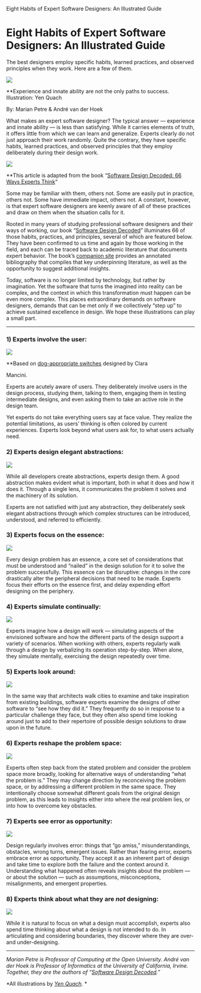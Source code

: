 Eight Habits of Expert Software Designers: An Illustrated Guide

# Eight Habits of Expert Software Designers: An Illustrated Guide

The best designers employ specific habits, learned practices, and observed principles when they work. Here are a few of them.

![](../_resources/128ea18d16724e00bdc1b42e1f0565bf.png)

**Experience and innate ability are not the only paths to success. Illustration: Yen Quach

By: Marian Petre & André van der Hoek

What makes an expert software designer? The typical answer — experience and innate ability — is less than satisfying. While it carries elements of truth, it offers little from which we can learn and generalize. Experts clearly do not just approach their work randomly. Quite the contrary, they have specific habits, learned practices, and observed principles that they employ deliberately during their design work.

[![](../_resources/a80abe626ffdb030e4c365c24425758b.png)](https://www.amazon.com/Software-Design-Decoded-Experts-Think/dp/0262035189)

**This article is adapted from the book “[Software Design Decoded: 66 Ways Experts Think](https://www.amazon.com/Software-Design-Decoded-Experts-Think/dp/0262035189)“

Some may be familiar with them, others not. Some are easily put in practice, others not. Some have immediate impact, others not. A constant, however, is that expert software designers are keenly aware of all of these practices and draw on them when the situation calls for it.

Rooted in many years of studying professional software designers and their ways of working, our book “[Software Design Decoded](https://www.amazon.com/Software-Design-Decoded-Experts-Think/dp/0262035189)” illuminates 66 of those habits, practices, and principles, several of which are featured below. They have been confirmed to us time and again by those working in the field, and each can be traced back to academic literature that documents expert behavior. The book’s [companion site](https://softwaredesigndecoded.wordpress.com/annotated-bibliography/) provides an annotated bibliography that compiles that key underpinning literature, as well as the opportunity to suggest additional insights.

Today, software is no longer limited by technology, but rather by imagination. Yet the software that turns the imagined into reality can be complex, and the context in which this transformation must happen can be even more complex. This places extraordinary demands on software designers, demands that can be met only if we collectively “step up” to achieve sustained excellence in design. We hope these illustrations can play a small part.

* * *

### 1) Experts involve the user:

![](../_resources/1a94f06ab065972978dfe3b22d4831df.png)

**Based on [dog-appropriate switches](http://www.open.ac.uk/blogs/ACI/?author=1) designed by Clara

Mancini.

Experts are acutely aware of users. They deliberately involve users in the design process, studying them, talking to them, engaging them in testing intermediate designs, and even asking them to take an active role in the design team.

Yet experts do not take everything users say at face value. They realize the potential limitations, as users’ thinking is often colored by current experiences. Experts look beyond what users ask for, to what users actually need.

### 2) Experts design elegant abstractions:

![](../_resources/05bb096aecc03759ee71a6cc5392e107.png)

While all developers create abstractions, experts design them. A good abstraction makes evident what is important, both in what it does and how it does it. Through a single lens, it communicates the problem it solves and the machinery of its solution.

Experts are not satisfied with just any abstraction, they deliberately seek elegant abstractions through which complex structures can be introduced, understood, and referred to efficiently.

### 3) Experts focus on the essence:

![](../_resources/883ac730f30ba844d3a5356a34ddc126.png)

Every design problem has an essence, a core set of considerations that must be understood and “nailed” in the design solution for it to solve the problem successfully. This essence can be disruptive: changes in the core drastically alter the peripheral decisions that need to be made. Experts focus their efforts on the essence first, and delay expending effort designing on the periphery.

### 4) Experts simulate continually:

![](../_resources/f115987d6430d6c54bc4ebd89510bad0.png)

Experts imagine how a design will work — simulating aspects of the envisioned software and how the different parts of the design support a variety of scenarios. When working with others, experts regularly walk through a design by verbalizing its operation step-by-step. When alone, they simulate mentally, exercising the design repeatedly over time.

### 5) Experts look around:

![](../_resources/db9cdd3ae2919d1632683d333a2af59e.png)

In the same way that architects walk cities to examine and take inspiration from existing buildings, software experts examine the designs of other software to “see how they did it.” They frequently do so in response to a particular challenge they face, but they often also spend time looking around just to add to their repertoire of possible design solutions to draw upon in the future.

### 6) Experts reshape the problem space:

![](../_resources/43a3b1c4ea514eaa30443f91991358b9.png)

Experts often step back from the stated problem and consider the problem space more broadly, looking for alternative ways of understanding “what the problem is.” They may change direction by reconceiving the problem space, or by addressing a different problem in the same space. They intentionally choose somewhat different goals from the original design problem, as this leads to insights either into where the real problem lies, or into how to overcome key obstacles.

### 7) Experts see error as opportunity:

![](../_resources/5bbec535425870c5248d9a58afacf891.png)

Design regularly involves error: things that “go amiss,” misunderstandings, obstacles, wrong turns, emergent issues. Rather than fearing error, experts embrace error as opportunity. They accept it as an inherent part of design and take time to explore both the failure and the context around it. Understanding what happened often reveals insights about the problem — or about the solution — such as assumptions, misconceptions, misalignments, and emergent properties.

### 8) Experts think about what they are *not* designing:

![](../_resources/6067558e2545c93e3d0e39192bc5cfa7.png)

While it is natural to focus on what a design must accomplish, experts also spend time thinking about what a design is not intended to do. In articulating and considering boundaries, they discover where they are over- and under-designing.

* * *

*Marian Petre is Professor of Computing at the Open University. André van der Hoek is Professor of Informatics at the University of California, Irvine. Together, they are the authors of “*[*Software Design Decoded*](https://www.amazon.com/Software-Design-Decoded-Experts-Think/dp/0262035189)*.”*

*All illustrations by *[*Yen Quach*](http://www.yendraws.com/)*. *